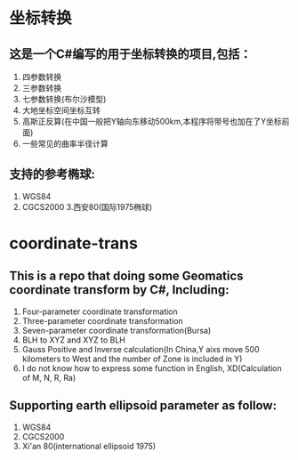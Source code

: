 # 坐标转换
## 这是一个C#编写的用于坐标转换的项目,包括：
1. 四参数转换
2. 三参数转换
3. 七参数转换(布尔沙模型)
4. 大地坐标空间坐标互转
5. 高斯正反算(在中国一般把Y轴向东移动500km,本程序将带号也加在了Y坐标前面)
6. 一些常见的曲率半径计算
## 支持的参考椭球:
1. WGS84
2. CGCS2000
3.西安80(国际1975椭球)


# coordinate-trans
## This is a repo that doing some Geomatics coordinate transform by C#, Including:
1. Four-parameter coordinate transformation
2. Three-parameter coordinate transformation
3. Seven-parameter coordinate transformation(Bursa)
4. BLH to XYZ and XYZ to BLH
5. Gauss Positive and Inverse calculation(In China,Y aixs move 500 kilometers to West and the number of Zone is included in Y)
6. I do not know how to express some function in English, XD(Calculation of M, N, R, Ra)
## Supporting earth ellipsoid parameter as follow:
1. WGS84
2. CGCS2000
3. Xi'an 80(international ellipsoid 1975)
